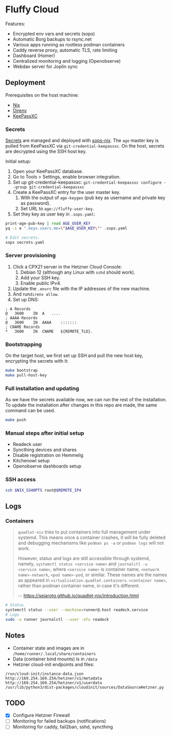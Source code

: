 # Fluffy Cloud

Features:

- Encrypted env vars and secrets (sops)
- Automatic Borg backups to rsync.net
- Various apps running as rootless podman containers
- Caddy reverse proxy, automatic TLS, rate limiting
- Dashboard (Homer)
- Centralized monitoring and logging (Openobserve)
- Webdav server for Joplin sync

## Deployment

Prerequisites on the host machine:

- [Nix](https://nixos.org/download/)
- [Direnv](https://direnv.net/)
- [KeePassXC](https://keepassxc.org/)

### Secrets

[Secrets](secrets.yaml) are managed and deployed with [sops-nix](.sops.yaml).
The `age` master key is pulled from KeePassXC via `git-credential-keepassxc`.
On the host, secrets are decrypted using the SSH host key.

Initial setup:

1. Open your KeePassXC database.
2. Go to Tools > Settings, enable browser integration.
3. Set up git-credential-keepassxc: `git-credential-keepassxc configure --group git-credential-keepassxc`
4. Create a KeePassXC entry for the user master key.
   1. With the output of `age-keygen` (pub key as username and private key as password).
   2. Set URL to `age://fluffy-user-key`.
5. Set they key as user key in `.sops.yaml`:

```bash
print-age-pub-key | read AGE_USER_KEY
yq -i e ".keys.users.me=\"$AGE_USER_KEY\"" .sops.yaml

# Edit secrets.
sops secrets.yaml
```

### Server provisioning

1. Click a CPX21 server in the Hetzner Cloud Console:
   1. Debian 12 (although any Linux with `sshd` should work).
   2. Add your SSH key.
   3. Enable public IPv4.
2. Update the `.envrc` file with the IP addresses of the new machine.
3. And run`direnv allow`.
4. Set up DNS:

```
; A Records
@	3600	IN	A	....
; AAAA Records
@	3600	IN	AAAA	:::::::
; CNAME Records
*	3600	IN	CNAME	${REMOTE_TLD}.
```

### Bootstrapping

On the target host, we first set up SSH and pull the new host key, encrypting the secrets with it:

```bash
make bootstrap
make pull-host-key
```

### Full installation and updating

As we have the secrets available now, we can run the rest of the installation.
To update the installation after changes in this repo are made, the same command can be used.

```bash
make push
```

### Manual steps after initial setup

- Readeck user
- Syncthing devices and shares
- Disable registration on Hemmelig
- Kitchenowl setup
- Openobserve dashboards setup

### SSH access

```bash
ssh $NIX_SSHOPTS root@$REMOTE_IP4
```

## Logs

### Containers

> `quadlet-nix` tries to put containers into full management under systemd. This means once a container crashes, it will be fully deleted and debugging mechanisms like `podman ps -a` or `podman logs` will not work.
>
> However, status and logs are still accessible through systemd, namely, `systemctl status <service name>` and `journalctl -u <service name>`, where `<service name>` is container name, `<network name>-network`, `<pod name>-pod`, or similar. These names are the names as appeared in `virtualisation.quadlet.containers.<container name>`, rather than podman container name, in case it's different.
>
> -- https://seiarotg.github.io/quadlet-nix/introduction.html

```bash
# Status
systemctl status --user --machine=runner@.host readeck.service
# Logs
sudo -u runner journalctl --user -efu readeck
```

## Notes

- Container state and images are in `/home/runner/.local/share/containers`
- Data (container bind mounts) is in `/data`
- Hetzner cloud-init endpoints and files:

```
/run/cloud-init/instance-data.json
http://169.254.169.254/hetzner/v1/metadata
http://169.254.169.254/hetzner/v1/userdata
/usr/lib/python3/dist-packages/cloudinit/sources/DataSourceHetzner.py
```

## TODO

- [x] Configure Hetzner Firewall
- [ ] Monitoring for failed backups (notifications)
- [ ] Monitoring for caddy, fail2ban, sshd, syncthing
